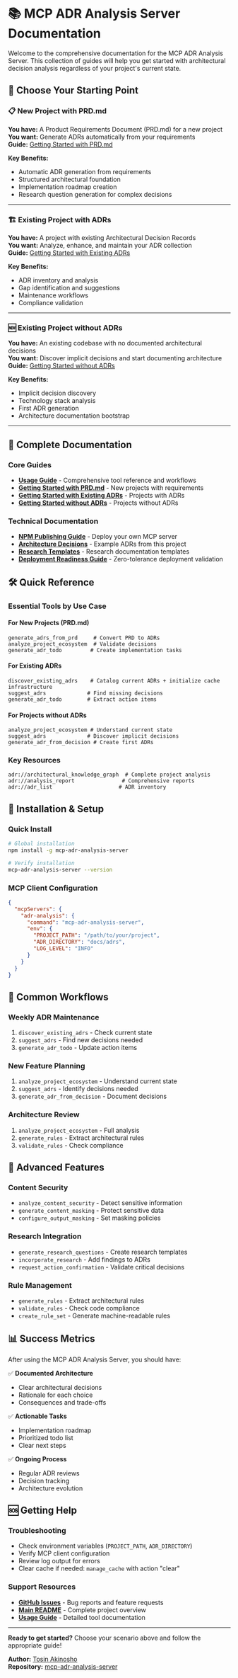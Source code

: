 # 📚 MCP ADR Analysis Server Documentation

Welcome to the comprehensive documentation for the MCP ADR Analysis Server. This collection of guides will help you get started with architectural decision analysis regardless of your project's current state.

## 🎯 Choose Your Starting Point

### 📋 New Project with PRD.md
**You have:** A Product Requirements Document (PRD.md) for a new project  
**You want:** Generate ADRs automatically from your requirements  
**Guide:** [Getting Started with PRD.md](getting-started-prd.md)

**Key Benefits:**
- Automatic ADR generation from requirements
- Structured architectural foundation
- Implementation roadmap creation
- Research question generation for complex decisions

---

### 🏗️ Existing Project with ADRs
**You have:** A project with existing Architectural Decision Records  
**You want:** Analyze, enhance, and maintain your ADR collection  
**Guide:** [Getting Started with Existing ADRs](getting-started-existing-adrs.md)

**Key Benefits:**
- ADR inventory and analysis
- Gap identification and suggestions
- Maintenance workflows
- Compliance validation

---

### 🆕 Existing Project without ADRs
**You have:** An existing codebase with no documented architectural decisions  
**You want:** Discover implicit decisions and start documenting architecture  
**Guide:** [Getting Started without ADRs](getting-started-no-adrs.md)

**Key Benefits:**
- Implicit decision discovery
- Technology stack analysis
- First ADR generation
- Architecture documentation bootstrap

---

## 📖 Complete Documentation

### Core Guides
- **[Usage Guide](USAGE_GUIDE.md)** - Comprehensive tool reference and workflows
- **[Getting Started with PRD.md](getting-started-prd.md)** - New projects with requirements
- **[Getting Started with Existing ADRs](getting-started-existing-adrs.md)** - Projects with ADRs
- **[Getting Started without ADRs](getting-started-no-adrs.md)** - Projects without ADRs

### Technical Documentation
- **[NPM Publishing Guide](NPM_PUBLISHING.md)** - Deploy your own MCP server
- **[Architecture Decisions](adrs/)** - Example ADRs from this project
- **[Research Templates](research/)** - Research documentation templates
- **[Deployment Readiness Guide](deployment-readiness-guide.md)** - Zero-tolerance deployment validation

## 🛠️ Quick Reference

### Essential Tools by Use Case

#### For New Projects (PRD.md)
```
generate_adrs_from_prd     # Convert PRD to ADRs
analyze_project_ecosystem  # Validate decisions
generate_adr_todo         # Create implementation tasks
```

#### For Existing ADRs
```
discover_existing_adrs    # Catalog current ADRs + initialize cache infrastructure
suggest_adrs             # Find missing decisions
generate_adr_todo        # Extract action items
```

#### For Projects without ADRs
```
analyze_project_ecosystem # Understand current state
suggest_adrs             # Discover implicit decisions
generate_adr_from_decision # Create first ADRs
```

### Key Resources
```
adr://architectural_knowledge_graph  # Complete project analysis
adr://analysis_report               # Comprehensive reports
adr://adr_list                     # ADR inventory
```

## 🚀 Installation & Setup

### Quick Install
```bash
# Global installation
npm install -g mcp-adr-analysis-server

# Verify installation
mcp-adr-analysis-server --version
```

### MCP Client Configuration
```json
{
  "mcpServers": {
    "adr-analysis": {
      "command": "mcp-adr-analysis-server",
      "env": {
        "PROJECT_PATH": "/path/to/your/project",
        "ADR_DIRECTORY": "docs/adrs",
        "LOG_LEVEL": "INFO"
      }
    }
  }
}
```

## 🎯 Common Workflows

### Weekly ADR Maintenance
1. `discover_existing_adrs` - Check current state
2. `suggest_adrs` - Find new decisions needed
3. `generate_adr_todo` - Update action items

### New Feature Planning
1. `analyze_project_ecosystem` - Understand current state
2. `suggest_adrs` - Identify decisions needed
3. `generate_adr_from_decision` - Document decisions

### Architecture Review
1. `analyze_project_ecosystem` - Full analysis
2. `generate_rules` - Extract architectural rules
3. `validate_rules` - Check compliance

## 🔧 Advanced Features

### Content Security
- `analyze_content_security` - Detect sensitive information
- `generate_content_masking` - Protect sensitive data
- `configure_output_masking` - Set masking policies

### Research Integration
- `generate_research_questions` - Create research templates
- `incorporate_research` - Add findings to ADRs
- `request_action_confirmation` - Validate critical decisions

### Rule Management
- `generate_rules` - Extract architectural rules
- `validate_rules` - Check code compliance
- `create_rule_set` - Generate machine-readable rules

## 📊 Success Metrics

After using the MCP ADR Analysis Server, you should have:

✅ **Documented Architecture**
- Clear architectural decisions
- Rationale for each choice
- Consequences and trade-offs

✅ **Actionable Tasks**
- Implementation roadmap
- Prioritized todo list
- Clear next steps

✅ **Ongoing Process**
- Regular ADR reviews
- Decision tracking
- Architecture evolution

## 🆘 Getting Help

### Troubleshooting
- Check environment variables (`PROJECT_PATH`, `ADR_DIRECTORY`)
- Verify MCP client configuration
- Review log output for errors
- Clear cache if needed: `manage_cache` with action "clear"

### Support Resources
- **[GitHub Issues](https://github.com/tosin2013/mcp-adr-analysis-server/issues)** - Bug reports and feature requests
- **[Main README](../README.md)** - Complete project overview
- **[Usage Guide](USAGE_GUIDE.md)** - Detailed tool documentation

---

**Ready to get started?** Choose your scenario above and follow the appropriate guide!

**Author:** [Tosin Akinosho](https://github.com/tosin2013)  
**Repository:** [mcp-adr-analysis-server](https://github.com/tosin2013/mcp-adr-analysis-server)
